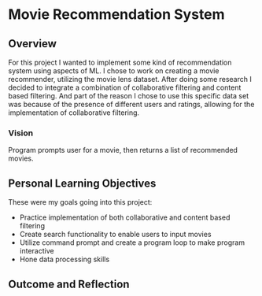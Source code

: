 # Movie Recommendation System

## Overview

For this project I wanted to implement some kind of recommendation system using aspects of ML. I chose to work on creating a movie recommender, utilizing the movie lens dataset. After doing some research I decided to integrate a combination of collaborative filtering and content based filtering. And part of the reason I chose to use this specific data set was because of the presence of different users and ratings, allowing for the implementation of collaborative filtering.

### Vision

Program prompts user for a movie, then returns a list of recommended movies.

## Personal Learning Objectives

These were my goals going into this project:

- Practice implementation of both collaborative and content based filtering
- Create search functionality to enable users to input movies
- Utilize command prompt and create a program loop to make program interactive
- Hone data processing skills

## Outcome and Reflection